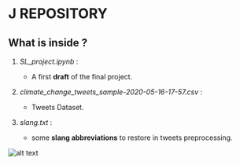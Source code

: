 # J REPOSITORY 

## What is inside ?

1. *SL_project.ipynb* :
    - A first __draft__ of the final project.

2. *climate_change_tweets_sample-2020-05-16-17-57.csv* :
    - Tweets Dataset.
 
3. *slang.txt* :
    - some __slang abbreviations__ to restore in tweets preprocessing.

![alt text](https://images-na.ssl-images-amazon.com/images/I/41W8YHXvN%2BL._AC_.jpg)
